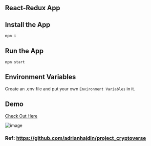 ## React-Redux App

## Install the App

`npm i`

## Run the App

`npm start`

## Environment Variables

Create an .env file and put your own `Environment Variables` in it.

## Demo

[Check Out Here](https://dabing-crypto-app.netlify.app/)

![image](https://user-images.githubusercontent.com/61271027/179895762-262cdb0c-9be8-4362-a6c8-e9afd3a0f97a.png)

### Ref: https://github.com/adrianhajdin/project_cryptoverse
